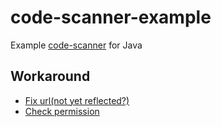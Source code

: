 # code-scanner-example

Example [code-scanner](https://github.com/yuriy-budiyev/code-scanner) for Java

## Workaround

- [Fix url(not yet reflected?)](https://github.com/yuriy-budiyev/code-scanner/pull/140#issuecomment-1033793378)
- [Check permission](https://github.com/yuriy-budiyev/code-scanner/issues/30#issuecomment-413493829)
